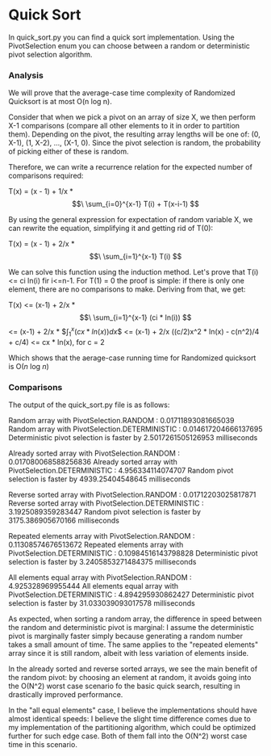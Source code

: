 # Quick Sort

In quick_sort.py you can find a quick sort implementation. Using the PivotSelection enum you can choose between a random or deterministic pivot selection algorithm.

### Analysis

We will prove that the average-case time complexity of Randomized Quicksort is at most O(n log n).

Consider that when we pick a pivot on an array of size X, we then perform X-1 comparisons (compare all other elements to it in order to partition them). Depending on the pivot, the resulting array lengths will be one of: (0, X-1), (1, X-2), ..., (X-1, 0). Since the pivot selection is random, the probability of picking either of these is random.

Therefore, we can write a recurrence relation for the expected number of comparisons required:

T(x) = (x - 1) + 1/x * $$\ \sum_{i=0}^{x-1} T(i) + T(x-i-1)  $$

By using the general expression for expectation of random variable X, we can rewrite the equation, simplifying it and getting rid of T(0):

T(x) = (x - 1) + 2/x * $$\ \sum_{i=1}^{x-1} T(i) $$

We can solve this function using the induction method. Let's prove that T(i) <= ci ln(i) fir i<=n-1. For T(1) = 0 the proof is simple: if there is only one element, there are no comparisons to make.
Deriving from that, we get:

T(x) <= (x-1) + 2/x * $$\ \sum_{i=1}^{x-1} (ci * ln(i)) $$ 
     <= (x-1) + 2/x * $$\int_1^x (cx * ln(x))dx \$$ 
     <= (x-1) + 2/x ((c/2)x^2 * ln(x) - c(n^2)/4 + c/4) 
     <= cx * ln(x), for c = 2

Which shows that the aerage-case running time for Randomized quicksort is O(_n_ log _n_)

### Comparisons

The output of the quick_sort.py file is as follows:

Random array with PivotSelection.RANDOM :  0.01711893081665039
Random array with PivotSelection.DETERMINISTIC :  0.014617204666137695
Deterministic pivot selection is faster by  2.5017261505126953  milliseconds

Already sorted array with PivotSelection.RANDOM :  0.017080068588256836
Already sorted array with PivotSelection.DETERMINISTIC :  4.956334114074707
Random pivot selection is faster by  4939.25404548645  milliseconds

Reverse sorted array with PivotSelection.RANDOM :  0.01712203025817871
Reverse sorted array with PivotSelection.DETERMINISTIC :  3.1925089359283447
Random pivot selection is faster by  3175.386905670166  milliseconds

Repeated elements array with PivotSelection.RANDOM :  0.11308574676513672
Repeated elements array with PivotSelection.DETERMINISTIC :  0.10984516143798828
Deterministic pivot selection is faster by  3.2405853271484375  milliseconds

All elements equal array with PivotSelection.RANDOM :  4.925328969955444
All elements equal array with PivotSelection.DETERMINISTIC :  4.894295930862427
Deterministic pivot selection is faster by  31.033039093017578  milliseconds


As expected, when sorting a random array, the difference in speed between the random and deterministic pivot is marginal: I assume the deterministic pivot is marginally faster simply because generating a random number takes a small amount of time. The same applies to the "repeated elements" array since it is still random, albeit with less variation of elements inside.

In the already sorted and reverse sorted arrays, we see the main benefit of the random pivot: by choosing an element at random, it avoids going into the O(N^2) worst case scenario fo the basic quick search, resulting in drastically improved performance.

In the "all equal elements" case, I believe the implementations should have almost identical speeds: I believe the slight time difference comes due to my implementation of the partitioning algorithm, which could be optimized further for such edge case. Both of them fall into the O(N^2) worst case time in this scenario.

